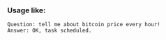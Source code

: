### Usage like:

```
Question: tell me about bitcoin price every hour!
Answer: OK, task scheduled.
```
